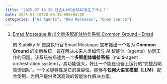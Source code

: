 ```yaml
---
title: "2025.07.18.20 过去4小时全球AI发生了什么？"
date: 2025-07-18T20:00:34.098+08:00
categories: ["AI Agents", "New Releases", "Open Source"]
---
```


1. [Emad Mostaque 推出全新多智能体协作系统 Common Ground - Emad](https://x.com/EMostaque/status/1946153113921937592)

   前 Stability AI 首席执行官 Emad Mostaque 宣布推出一个名为 **Common Ground** 的全新系统，旨在解决未来人类如何与 AI 智能体（agents）协同工作的问题。该系统被描述为一个**多智能体编排系统**（multi-agent orchestration system），其功能强大，好比一个能在设备上运行的“完整战略咨询团队”。一个关键特性是它的兼容性，能够与**任何大语言模型（LLM）** 配合使用，为用户提供灵活高效的智能协作解决方案。